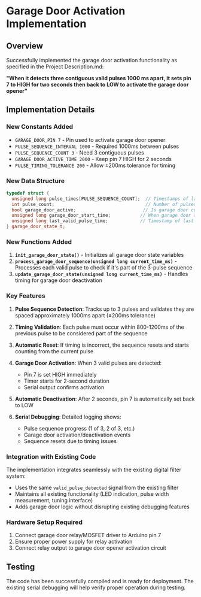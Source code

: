 # Garage Door Activation Implementation

## Overview
Successfully implemented the garage door activation functionality as specified in the Project Description.md:

**"When it detects three contiguous valid pulses 1000 ms apart, it sets pin 7 to HIGH for two seconds then back to LOW to activate the garage door opener"**

## Implementation Details

### New Constants Added
- `GARAGE_DOOR_PIN 7` - Pin used to activate garage door opener
- `PULSE_SEQUENCE_INTERVAL 1000` - Required 1000ms between pulses
- `PULSE_SEQUENCE_COUNT 3` - Need 3 contiguous pulses
- `GARAGE_DOOR_ACTIVE_TIME 2000` - Keep pin 7 HIGH for 2 seconds
- `PULSE_TIMING_TOLERANCE 200` - Allow ±200ms tolerance for timing

### New Data Structure
```cpp
typedef struct {
  unsigned long pulse_times[PULSE_SEQUENCE_COUNT];  // Timestamps of last pulses
  int pulse_count;                                  // Number of pulses detected in sequence
  bool garage_door_active;                         // Is garage door currently activated?
  unsigned long garage_door_start_time;           // When garage door activation started
  unsigned long last_valid_pulse_time;            // Timestamp of last valid pulse
} garage_door_state_t;
```

### New Functions Added

1. **`init_garage_door_state()`** - Initializes all garage door state variables
2. **`process_garage_door_sequence(unsigned long current_time_ms)`** - Processes each valid pulse to check if it's part of the 3-pulse sequence
3. **`update_garage_door_state(unsigned long current_time_ms)`** - Handles timing for garage door deactivation

### Key Features

1. **Pulse Sequence Detection**: Tracks up to 3 pulses and validates they are spaced approximately 1000ms apart (±200ms tolerance)

2. **Timing Validation**: Each pulse must occur within 800-1200ms of the previous pulse to be considered part of the sequence

3. **Automatic Reset**: If timing is incorrect, the sequence resets and starts counting from the current pulse

4. **Garage Door Activation**: When 3 valid pulses are detected:
   - Pin 7 is set HIGH immediately
   - Timer starts for 2-second duration
   - Serial output confirms activation

5. **Automatic Deactivation**: After 2 seconds, pin 7 is automatically set back to LOW

6. **Serial Debugging**: Detailed logging shows:
   - Pulse sequence progress (1 of 3, 2 of 3, etc.)
   - Garage door activation/deactivation events
   - Sequence resets due to timing issues

### Integration with Existing Code

The implementation integrates seamlessly with the existing digital filter system:
- Uses the same `valid_pulse_detected` signal from the existing filter
- Maintains all existing functionality (LED indication, pulse width measurement, tuning interface)
- Adds garage door logic without disrupting existing debugging features

### Hardware Setup Required

1. Connect garage door relay/MOSFET driver to Arduino pin 7
2. Ensure proper power supply for relay activation
3. Connect relay output to garage door opener activation circuit

## Testing

The code has been successfully compiled and is ready for deployment. The existing serial debugging will help verify proper operation during testing.
